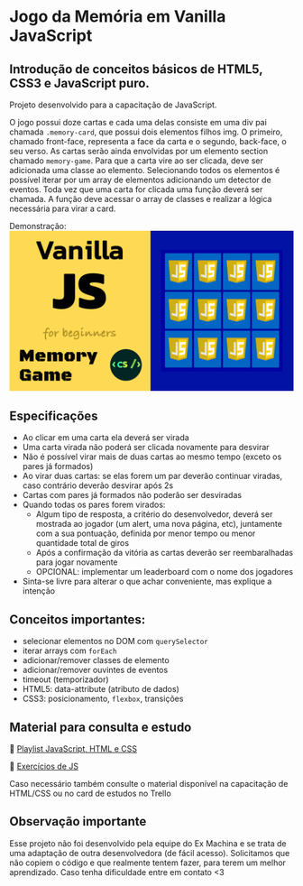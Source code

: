 # Jogo da Memória em Vanilla JavaScript

## Introdução de conceitos básicos de HTML5, CSS3 e JavaScript puro.

Projeto desenvolvido para a capacitação de JavaScript.

O jogo possui doze cartas e cada uma delas consiste em uma div pai chamada `.memory-card`, que possui dois elementos filhos img. O primeiro, chamado front-face, representa a face da carta e o segundo, back-face, o seu verso.
As cartas serão ainda envolvidas por um elemento section chamado `memory-game`.
Para que a carta vire ao ser clicada, deve ser adicionada uma classe ao elemento. Selecionando todos os elementos é possível iterar por um array de elementos adicionando um detector de eventos. Toda vez que uma carta for clicada uma função deverá ser chamada. A função deve acessar o array de classes e realizar a lógica necessária para virar a card.

Demonstração:
![Memory Game](./memory-game.gif)

## Especificações

* Ao clicar em uma carta ela deverá ser virada
* Uma carta virada não poderá ser clicada novamente para desvirar
* Não é possível virar mais de duas cartas ao mesmo tempo (exceto os pares já formados)
* Ao virar duas cartas: se elas forem um par deverão continuar viradas, caso contrário deverão desvirar após 2s
* Cartas com pares já formados não poderão ser desviradas
* Quando todas os pares forem virados:
  * Algum tipo de resposta, a critério do desenvolvedor, deverá ser mostrada ao jogador (um alert, uma nova página, etc), juntamente com a sua pontuação, definida por menor tempo ou menor quantidade total de giros 
  * Após a confirmação da vitória as cartas deverão ser reembaralhadas para jogar novamente
  * OPCIONAL: implementar um leaderboard com o nome dos jogadores
* Sinta-se livre para alterar o que achar conveniente, mas explique a intenção

## Conceitos importantes:

* selecionar elementos no DOM com `querySelector`
* iterar arrays com `forEach`
* adicionar/remover classes de elemento
* adicionar/remover ouvintes de eventos
* timeout (temporizador)
* HTML5: data-attribute (atributo de dados)
* CSS3: posicionamento, `flexbox`, transições

## Material para consulta e estudo

💙 [Playlist JavaScript, HTML e CSS](https://youtube.com/playlist?list=PLPjSrtKJfMyfDem5WcuE0_njkILHFXCpH)

💚 [Exercícios de JS](https://exercism.org/tracks/javascript/exercises)

Caso necessário também consulte o material disponível na capacitação de HTML/CSS ou no card de estudos no Trello

## Observação importante

Esse projeto não foi desenvolvido pela equipe do Ex Machina e se trata de uma adaptação de outra desenvolvedora (de fácil acesso). Solicitamos que não copiem o código e que realmente tentem fazer, para terem um melhor aprendizado. Caso tenha dificuldade entre em contato <3

